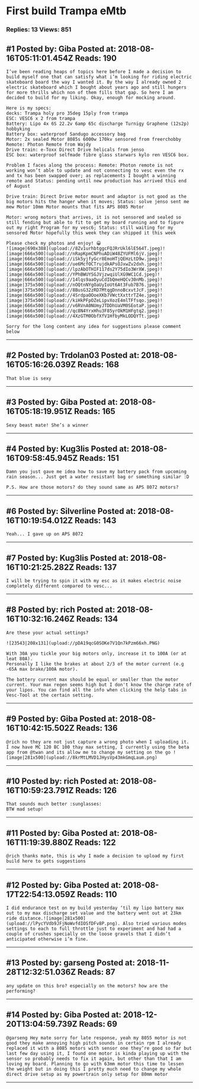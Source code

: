 # First build Trampa eMtb

### Replies: 13 Views: 851

## \#1 Posted by: Giba Posted at: 2018-08-16T05:11:01.454Z Reads: 190

```
I’ve been reading heaps of topics here before I made a decision to build myself one that can satisfy what i’m looking for riding electric skateboard board the way I wanted it. By the way I already owned 2 electric skateboard which I bought about years ago and still hungers for more thrills which non of them fills that gap. So here I am decided to build for my liking. Okay, enough for mocking around.

Here is my specs:
decks: Trampa holy pro 35deg 15ply from trampa
ESC: VESC6 x 2 from trampa
Battery: Lipo 4x 6S 22.2v 6amp 65c discharge Turnigy Graphene (12s2p) hobbyking
Battery box: waterproof Sandugo accessory bag
Motor: 2x sealed Motor 8085s 6000w 170kv sensored from freerchobby
Remote: Photon Remote from Wajdy
Drive train: e-Toxx Direct Drive helicals from jenso
ESC box: waterproof selfmade fibre glass starwars kylo ren VESC6 box.

Problem I faces along the process: Remote: Photon remote is not working won’t able to update and not connecting to vesc even the rx and tx has been swapped over; as replacements I bought a winning remote and Status: pending until new production has arrived this end of August 

Drive train: Direct Drive motor mount and adaptor is not good as the big motors hits the hanger when it moves; Status: solve jenso sent me mew Motor 10mm Motor mounts that fits APS 8085 Motor

Motor: wrong motors that arrives, it is not sensored and sealed so still fending but able to fit to get my board running and to figure out my right Program for my vesc6; Status: still waiting for my sensored Motor hopefully this week they can shipped it this week

Please check my photos and enjoy! 😀
![image|690x388](upload://8Zv1urhbtggcFQJRrUkl6lE564T.jpeg)![image|666x500](upload://nRapKpmCNPhuADiW48ZYUFMl6jV.jpeg)![image|666x500](upload://iSk5yjfyGcr8EmoHTjQEHzLtD9w.jpeg)![image|666x500](upload://ue6McfOCTrujdkAPsOJxwZv2dxh.jpeg)![image|666x500](upload://lpzAbOTHIF117ds2Y75dIo3WrXW.jpeg)![image|666x500](upload://YPhBWUYSGJVjzwqiUlXG9WC1Cd.jpeg)![image|666x500](upload://14lqs9aaOyuCdIbQmeHQCv30nMb.jpeg)![image|375x500](upload://nOQtnNYgOaUyIoUt6At3Fub7B76.jpeg)![image|375x500](upload://8BusG32zRD7MtqgDnnoBcxvtJcF.jpeg)![image|666x500](upload://4SrdpaOOoeXKb7VWctXxttrTZ4e.jpeg)![image|375x500](upload://kiHkPFpOZeLipvXozE4mlTFfsqo.jpeg)![image|666x500](upload://v6RVnA0NUmyJTDDhUaVM0SEotaP.jpeg)![image|666x500](upload://qc8N4YrxHhu3F85yrOkM1HFgtq2.jpeg)![image|666x500](upload://4XzGTM0ObfXfV1HfbyMkLODQYTt.jpeg)

Sorry for the long content any idea for suggestions please comment below
```

---
## \#2 Posted by: Trdolan03 Posted at: 2018-08-16T05:16:26.039Z Reads: 168

```
That blue is sexy
```

---
## \#3 Posted by: Giba Posted at: 2018-08-16T05:18:19.951Z Reads: 165

```
Sexy beast mate! She’s a winner
```

---
## \#4 Posted by: Kug3lis Posted at: 2018-08-16T09:58:45.945Z Reads: 151

```
Damn you just gave me idea how to save my battery pack from upcoming rain season... Just get a water resistant bag or something similar :D

P.S. How are those motors? do they sound same as APS 8072 motors?
```

---
## \#6 Posted by: Silverline Posted at: 2018-08-16T10:19:54.012Z Reads: 143

```
Yeah... I gave up on APS 8072
```

---
## \#7 Posted by: Kug3lis Posted at: 2018-08-16T10:21:25.282Z Reads: 137

```
I will be trying to spin it with my esc as it makes electric noise completely different compared to vesc...
```

---
## \#8 Posted by: rich Posted at: 2018-08-16T10:32:16.246Z Reads: 134

```
Are these your actual settings?

![23543|208x131](upload://pDA19qcG0SOKe7V1Qn7kPzm66xh.PNG)

With 30A you tickle your big motors only, increase it to 100A (or at leat 80A).
Personally I like the brakes at about 2/3 of the motor current (e.g -65A max brake/100A motor). 

The battery current max should be equal or smaller than the motor current. Your max regen seems high but I don't know the charge rate of your lipos. You can find all the info when clicking the help tabs in Vesc-Tool at the certain setting.
```

---
## \#9 Posted by: Giba Posted at: 2018-08-16T10:42:15.502Z Reads: 136

```
@rich no they are not just capture a wrong photo when I uploading it. I now have MC 120 BC 100 thay max setting, I currently using the beta app from @twan and its allow me to change my setting on the go ![image|281x500](upload://8krMtLMVD1JHysVp43mkGmqLaum.png)
```

---
## \#10 Posted by: rich Posted at: 2018-08-16T10:59:23.791Z Reads: 126

```
That sounds much better :sunglasses:
BTW mad setup!
```

---
## \#11 Posted by: Giba Posted at: 2018-08-16T11:19:39.880Z Reads: 122

```
@rich thanks mate, this is why I made a decision to upload my first build here to gets suggestions
```

---
## \#12 Posted by: Giba Posted at: 2018-08-17T22:54:13.059Z Reads: 110

```
I did endurance test on my build yesterday ‘til my lipo battery max out to my max discharge set value and the battery went out at 23km ride distance.![image|281x500](upload://lPycYVdb9JFjNoWvfdIOSfDFv8P.png). Also tried various modes settings to each to full throttle just to experiment and had had a couple of crushes specially on the loose gravels that I didn’t anticipated otherwise i’m fine.
```

---
## \#13 Posted by: garseng Posted at: 2018-11-28T12:32:51.036Z Reads: 87

```
any update on this bro? especially on the motors? how are the performing?
```

---
## \#14 Posted by: Giba Posted at: 2018-12-20T13:04:59.739Z Reads: 69

```
@garseng Hey mate sorry for late response, yeah my 8055 motor is not good they make annoying high pitch sounds in certain rpm I already replaced it with a 8085 motors with sensor one they’re good so far but last few day using it, I found one motor is kinda playing up with the sensor so probably needs to fix it again, but other than that I am loving my board. Planning to go with 63mm motor this time to lessen the weight but in doing this I pretty much need to change my whole direct drive setup as my powertrain only setup for 80mm motor
```

---
